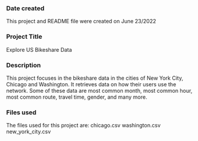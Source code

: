 

### Date created
This project and README file were created on June 23/2022

### Project Title
Explore US Bikeshare Data

### Description
This project focuses in the bikeshare data in the cities of New York City, Chicago and Washington. It retrieves data on how their users use the network. Some of these data are most common month, most common hour, most common route, travel time, gender, and many more.

### Files used
The files used for this project are:
chicago.csv
washington.csv
new_york_city.csv


